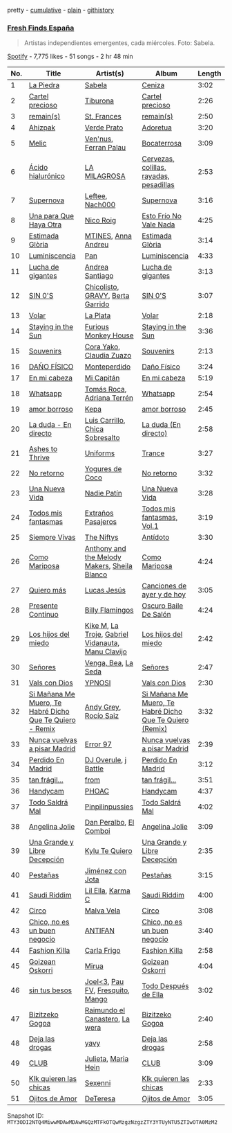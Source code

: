 pretty - [cumulative](/playlists/cumulative/37i9dQZF1DWVhn3qoy98w6.md) - [plain](/playlists/plain/37i9dQZF1DWVhn3qoy98w6) - [githistory](https://github.githistory.xyz/mackorone/spotify-playlist-archive/blob/main/playlists/plain/37i9dQZF1DWVhn3qoy98w6)

### [Fresh Finds España](https://open.spotify.com/playlist/37i9dQZF1DWVhn3qoy98w6)

> Artistas independientes emergentes, cada miércoles\. Foto: Sabela.

[Spotify](https://open.spotify.com/user/spotify) - 7,775 likes - 51 songs - 2 hr 48 min

| No. | Title | Artist(s) | Album | Length |
|---|---|---|---|---|
| 1 | [La Piedra](https://open.spotify.com/track/7wpR7podiFKB0s5lchiCyb) | [Sabela](https://open.spotify.com/artist/78fi6hiTjEQH8KQLzDqVRg) | [Ceniza](https://open.spotify.com/album/1y286dgv2byOpC82ZHTyuh) | 3:02 |
| 2 | [Cartel precioso](https://open.spotify.com/track/1SYL7ZbsDlcssWhq9WPiwp) | [Tiburona](https://open.spotify.com/artist/3PsuZ4oedTsZIUXGgyV1t3) | [Cartel precioso](https://open.spotify.com/album/1xJUNixV4lTrNknhuAFvyi) | 2:26 |
| 3 | [remain\(s\)](https://open.spotify.com/track/0yHPEzoOXsPCIlKIXBKpGl) | [St\. Frances](https://open.spotify.com/artist/19hq1SgLJe8SVZnH9jfwfj) | [remain\(s\)](https://open.spotify.com/album/6hG6y6TvKA0Z10nGt25BDL) | 2:50 |
| 4 | [Ahizpak](https://open.spotify.com/track/2PicWdkZMN5ARoeH385Cm1) | [Verde Prato](https://open.spotify.com/artist/04WGKyAt0klDPxUw2roFfi) | [Adoretua](https://open.spotify.com/album/34E1LoJSpHtVsJAUfimUOE) | 3:20 |
| 5 | [Melic](https://open.spotify.com/track/7svLAn4dHy3YWwWs74EgqW) | [Ven'nus](https://open.spotify.com/artist/37sDYqqodoEv0XbJxCSLSK), [Ferran Palau](https://open.spotify.com/artist/7h0Xj4rDQMndEq2JsZZVzM) | [Bocaterrosa](https://open.spotify.com/album/0o0hMdrPWIsRqM6UD7CcI4) | 3:09 |
| 6 | [Ácido hialurónico](https://open.spotify.com/track/5r1ELUnxTsxA4IvzvMmV4i) | [LA MILAGROSA](https://open.spotify.com/artist/2zfICaZaVlooSb1GFh6ZiP) | [Cervezas, colillas, rayadas, pesadillas](https://open.spotify.com/album/1BLQSXpsZl7by72WKDdkjL) | 2:53 |
| 7 | [Supernova](https://open.spotify.com/track/0PeazT7f2YDUXq82APNqGh) | [Leftee](https://open.spotify.com/artist/0eXkAv0LeZb2uhZnqPSU3E), [Nach000](https://open.spotify.com/artist/2b02p4aw2sw9sap45pN3TX) | [Supernova](https://open.spotify.com/album/5MHIgUvG1fFrAb5hXmyywz) | 3:16 |
| 8 | [Una para Que Haya Otra](https://open.spotify.com/track/0hgsPrvgDN2DlgPNea9oN1) | [Nico Roig](https://open.spotify.com/artist/792TNSvdXNdzOuGRcRP2EN) | [Esto Frío No Vale Nada](https://open.spotify.com/album/0PcL5j5fWOIrF6qj8mnGHY) | 4:25 |
| 9 | [Estimada Glòria](https://open.spotify.com/track/5B2XNgReeKbv5CHpYsjoat) | [MTINES](https://open.spotify.com/artist/76lAr4DMu57YZufBZpdEP4), [Anna Andreu](https://open.spotify.com/artist/6q1LUKfe8RVjcHUoTSZ7Jy) | [Estimada Glòria](https://open.spotify.com/album/3XiaS4PQlG7izJEcRZ8lwP) | 3:14 |
| 10 | [Luminiscencia](https://open.spotify.com/track/0uMsqLUYJjX6TJBg3nkxO3) | [Pan](https://open.spotify.com/artist/6TwVti0LuoYhLwKylNtvfX) | [Luminiscencia](https://open.spotify.com/album/74lTmjN2pvexQFON1YwjxR) | 4:33 |
| 11 | [Lucha de gigantes](https://open.spotify.com/track/2YBAiKcswbZ1nLyMUUFWjr) | [Andrea Santiago](https://open.spotify.com/artist/25ujYqJknNjORPPtUIDUXo) | [Lucha de gigantes](https://open.spotify.com/album/5iAsTERRETHw7eJ0woj8J5) | 3:13 |
| 12 | [SIN 0'S](https://open.spotify.com/track/0LPvSTqc8DdVLOXRADCcir) | [Chicolisto](https://open.spotify.com/artist/0ndxJJAmYVOLJj2Feg4Py3), [GRAVY](https://open.spotify.com/artist/2KbUHBduxmVybndhBOItql), [Berta Garrido](https://open.spotify.com/artist/0b3CJB7N1FLeDhGil2jFYs) | [SIN 0'S](https://open.spotify.com/album/4VAWezDHxtnOTNWnu2VV6r) | 3:07 |
| 13 | [Volar](https://open.spotify.com/track/4uiSAj8GIOeqoTDWflILW1) | [La Plata](https://open.spotify.com/artist/3oD0OVwOhvLSTvd2fOFCuS) | [Volar](https://open.spotify.com/album/4hqWA2rXTo97UpkULWSS8N) | 2:18 |
| 14 | [Staying in the Sun](https://open.spotify.com/track/2DAF5xuRwkYH0tCsIrei9M) | [Furious Monkey House](https://open.spotify.com/artist/4u8LHuDsbX6iiVdAgG2Kq9) | [Staying in the Sun](https://open.spotify.com/album/40lcGq0vM9dnFQPq2TwCmd) | 3:36 |
| 15 | [Souvenirs](https://open.spotify.com/track/56PWrXrIM9HtH85ba7uZ7f) | [Cora Yako](https://open.spotify.com/artist/09un4iSHi0vAwjGBwvWiDm), [Claudia Zuazo](https://open.spotify.com/artist/38PTakSfrLtihwgUbgnKZV) | [Souvenirs](https://open.spotify.com/album/0kOX9CHXeu8lwNCsbdiZij) | 2:13 |
| 16 | [DAÑO FÍSICO](https://open.spotify.com/track/3FBLdCCeZ8zoFzYmigof9S) | [Monteperdido](https://open.spotify.com/artist/3GxxpOZw5vZ4Z5Wxesav1y) | [Daño Físico](https://open.spotify.com/album/0Pqyv6DBHUe4ywqFePVrkv) | 3:24 |
| 17 | [En mi cabeza](https://open.spotify.com/track/3nMx44RmpAxi1119eplESW) | [Mi Capitán](https://open.spotify.com/artist/5IFjdKpLNCRPCRxdeXlFY9) | [En mi cabeza](https://open.spotify.com/album/2ySWtUeh0sSUaI2OjWYYAm) | 5:19 |
| 18 | [Whatsapp](https://open.spotify.com/track/4iECSrGbXOk74uZohq0f1B) | [Tomás Roca](https://open.spotify.com/artist/7tUu2H6RCutqIgP88lLLpw), [Adriana Terrén](https://open.spotify.com/artist/3t7ZXRO0ax9YEB6xFDhSYX) | [Whatsapp](https://open.spotify.com/album/0NiIfusm0XybQCzOKfxOJo) | 2:54 |
| 19 | [amor borroso](https://open.spotify.com/track/4ISJeTwlBrKb78eTsONTcd) | [Kepa](https://open.spotify.com/artist/641uUz4loRaQhEkuFOIefT) | [amor borroso](https://open.spotify.com/album/58MLe4cStunC05IctvEF8j) | 2:45 |
| 20 | [La duda \- En directo](https://open.spotify.com/track/3v1Av0NrIjWZoBaQLGUI65) | [Luis Carrillo](https://open.spotify.com/artist/0ZSHJBv0OtASJEtM4VBESg), [Chica Sobresalto](https://open.spotify.com/artist/2ETTJXyUU5tIaDuq0O3LqU) | [La duda \(En directo\)](https://open.spotify.com/album/0cfkIBsY928oqcjwjwLaoG) | 2:58 |
| 21 | [Ashes to Thrive](https://open.spotify.com/track/7pa4hULvI1FWJOprcI6qHk) | [Uniforms](https://open.spotify.com/artist/6OUh2Ek6fOHcCrVdhXFTQL) | [Trance](https://open.spotify.com/album/5YV1I2FwPMDdEeRaAoZeNq) | 3:27 |
| 22 | [No retorno](https://open.spotify.com/track/4e5GPB2Jd2Xt5bUVAQu3sB) | [Yogures de Coco](https://open.spotify.com/artist/2VajEouSoUT0C3NSx3Ocrl) | [No retorno](https://open.spotify.com/album/6AWF2sTPeGiWomtV3lny6r) | 3:32 |
| 23 | [Una Nueva Vida](https://open.spotify.com/track/1zAz8vk41l5GfrV5t0cubD) | [Nadie Patín](https://open.spotify.com/artist/1EVcueF5J7XTuYH0nTGJsB) | [Una Nueva Vida](https://open.spotify.com/album/73mldKaTNBmofLm2keaOAT) | 3:28 |
| 24 | [Todos mis fantasmas](https://open.spotify.com/track/70aBySePlHa4pECPXtifhV) | [Extraños Pasajeros](https://open.spotify.com/artist/7Ag0wcjCiHNlx3Zh6R8Jo9) | [Todos mis fantasmas, Vol.1](https://open.spotify.com/album/3HRWTitsBmoKG1vMbtwrhF) | 3:19 |
| 25 | [Siempre Vivas](https://open.spotify.com/track/0vNDiXYaAgZiFNTIunigkX) | [The Niftys](https://open.spotify.com/artist/3E5CaxIouc8iJ4gFEzSrg5) | [Antídoto](https://open.spotify.com/album/6aHaHWoHkcYioouiQSWpxS) | 3:30 |
| 26 | [Como Mariposa](https://open.spotify.com/track/7E9AhyYwafhAchaTwo6a7X) | [Anthony and the Melody Makers](https://open.spotify.com/artist/0LZEH4SvHZLRkOs45hAYbu), [Sheila Blanco](https://open.spotify.com/artist/20LhQ1jv6X7b165TUdDSUL) | [Como Mariposa](https://open.spotify.com/album/1bXvHzWCeRJkU8QcnRE7ZS) | 4:24 |
| 27 | [Quiero más](https://open.spotify.com/track/7kQFTRijDOaCHV0Jba9AaF) | [Lucas Jesús](https://open.spotify.com/artist/4aOowso1Cyvob8i68vFQN1) | [Canciones de ayer y de hoy](https://open.spotify.com/album/08IszLWai1ySVMBX2xu2be) | 3:05 |
| 28 | [Presente Continuo](https://open.spotify.com/track/54RJ8ENLdiDyejhvBrRdJI) | [Billy Flamingos](https://open.spotify.com/artist/5QNMZfk7EjvlD56OhO2CHu) | [Oscuro Baile De Salón](https://open.spotify.com/album/7iPt407kDh4HPwEoTwUMtj) | 4:24 |
| 29 | [Los hijos del miedo](https://open.spotify.com/track/2RTFUK6JauRb3LSLdnfQd8) | [Kike M](https://open.spotify.com/artist/03V1FJKRO1ZPrdA8zLxFu9), [La Troje](https://open.spotify.com/artist/5ao8fmiK2EarAhpWAve6qR), [Gabriel Vidanauta](https://open.spotify.com/artist/2f2xsmfNoZhf5FiX0gcRtQ), [Manu Clavijo](https://open.spotify.com/artist/5LTt7p19p4ydeQZtrGihWE) | [Los hijos del miedo](https://open.spotify.com/album/1nKVf34BWNEbvnwZEVuigM) | 2:42 |
| 30 | [Señores](https://open.spotify.com/track/5B7Qhhe3ZWiKnOZyyfovbR) | [Venga, Bea](https://open.spotify.com/artist/1FV2X3n9fruTFxyjLJA6cM), [La Seda](https://open.spotify.com/artist/1osLSEz2q44Xbhe5NdqJEp) | [Señores](https://open.spotify.com/album/2IdI3uFPQHXtQOzkneEjzL) | 2:47 |
| 31 | [Vals con Dios](https://open.spotify.com/track/2RVSlCQKF5fZdLnpANXTRr) | [YPNOSI](https://open.spotify.com/artist/44M0hyVT612DWap1qhOUNY) | [Vals con Dios](https://open.spotify.com/album/1vOLGVpfeaeAqOj1bKTwqd) | 2:30 |
| 32 | [Si Mañana Me Muero, Te Habré Dicho Que Te Quiero \- Remix](https://open.spotify.com/track/2kRUm6aR0zfLGcCVa5kuSk) | [Andy Grey](https://open.spotify.com/artist/0nqoMZsizuAQiqsZCQjP3w), [Rocío Saiz](https://open.spotify.com/artist/6J7Piqvg9Y5aIOFq6DuJtm) | [Si Mañana Me Muero, Te Habré Dicho Que Te Quiero \(Remix\)](https://open.spotify.com/album/5Rokz6wl14sK0Jd45Xewtg) | 3:32 |
| 33 | [Nunca vuelvas a pisar Madrid](https://open.spotify.com/track/6ff4Xw6n2e50IRizDDsaLa) | [Error 97](https://open.spotify.com/artist/0t8pleD8cLadWZNfaGQIz1) | [Nunca vuelvas a pisar Madrid](https://open.spotify.com/album/1qaFUuhqURr1Wt7r5Vpw7i) | 2:39 |
| 34 | [Perdido En Madrid](https://open.spotify.com/track/7hVi3acDADne4aQClM675G) | [DJ Overule](https://open.spotify.com/artist/7G2Ifqc6GK5hnQOCEMF1Zo), [j Battle](https://open.spotify.com/artist/5uF777dYSnQDexEj3g3fcY) | [Perdido En Madrid](https://open.spotify.com/album/3vTbPu6iEBCEOY3ZaRCDrj) | 3:12 |
| 35 | [tan frágil...](https://open.spotify.com/track/4XcCptktMgF29Arvm9TpKC) | [from](https://open.spotify.com/artist/5JOOLcf9vpeO0Lk5YsHXKU) | [tan frágil...](https://open.spotify.com/album/2W3JKdJI2bvvXeNFBaHpRy) | 3:51 |
| 36 | [Handycam](https://open.spotify.com/track/4kdjj6mcPihPuMltY23lWg) | [PHOAC](https://open.spotify.com/artist/2C1jc9PayxcndWeVipy7qT) | [Handycam](https://open.spotify.com/album/3BR66nUh3s8q32pf7o126m) | 4:37 |
| 37 | [Todo Saldrá Mal](https://open.spotify.com/track/30lsnRSLafhIBBKfRoogJw) | [Pinpilinpussies](https://open.spotify.com/artist/4Mbv7MoBUcLBWCuGBCxRf1) | [Todo Saldrá Mal](https://open.spotify.com/album/7st9Gff7JurvkwwkVabYgw) | 4:02 |
| 38 | [Angelina Jolie](https://open.spotify.com/track/63MraAW8gfbgKBmp4RjqOv) | [Dan Peralbo](https://open.spotify.com/artist/3FYUDIpmulHS4rb5xpP9iN), [El Comboi](https://open.spotify.com/artist/0XX1MltIF6Jrv48RpAdQat) | [Angelina Jolie](https://open.spotify.com/album/42HM5mIE1aPSaWM9H9wDLi) | 3:09 |
| 39 | [Una Grande y Libre Decepción](https://open.spotify.com/track/4Pm0fcafVT3vnUw6zlMxcD) | [Kylu Te Quiero](https://open.spotify.com/artist/7yUUP84v1uYneL65jeB8vC) | [Una Grande y Libre Decepción](https://open.spotify.com/album/2BFI01sevRUAGwufAz1HmK) | 2:35 |
| 40 | [Pestañas](https://open.spotify.com/track/3nuELsL8RoWEJ4tCI59muS) | [Jiménez con Jota](https://open.spotify.com/artist/3jMe5vX498wPIgju2YUkbg) | [Pestañas](https://open.spotify.com/album/2MRbbXCqEN3259Hw22E7eR) | 3:15 |
| 41 | [Saudi Riddim](https://open.spotify.com/track/3MSYvNY9kPptpBAPYEvwC6) | [Lil Ella](https://open.spotify.com/artist/4z8DAc9ysHE4RMmrT1YiaG), [Karma C](https://open.spotify.com/artist/0o5CzIkmDyHMF4yG4CrAxh) | [Saudi Riddim](https://open.spotify.com/album/5AMuwOvWhbQo87P8WmJT6g) | 4:00 |
| 42 | [Circo](https://open.spotify.com/track/2aiFmGSPZgtdpxw7UZs5JW) | [Malva Vela](https://open.spotify.com/artist/42gMsjzIofZl8uTc1NmRHz) | [Circo](https://open.spotify.com/album/5MFpnf1UwxHNxcrZBV6gB1) | 3:08 |
| 43 | [Chico, no es un buen negocio](https://open.spotify.com/track/4zDAtYslOrIeIPgmC64ngX) | [ANTIFAN](https://open.spotify.com/artist/2UenZFehQbTQiiVlU9Sv35) | [Chico, no es un buen negocio](https://open.spotify.com/album/3cmWshKiZhY8aryBJMQCrl) | 3:40 |
| 44 | [Fashion Killa](https://open.spotify.com/track/34YkzZTzjq6QGYV1QbHELS) | [Carla Frigo](https://open.spotify.com/artist/78KbCcXFz65Lzh0i3ngyPg) | [Fashion Killa](https://open.spotify.com/album/5V05eAqYLV4dWapn9Kso7t) | 2:58 |
| 45 | [Goizean Oskorri](https://open.spotify.com/track/5bKYW3Qt4evdnQbM6oS48L) | [Mirua](https://open.spotify.com/artist/5cGJXI0gJt3pNQvTshgu3d) | [Goizean Oskorri](https://open.spotify.com/album/1qTqXNQLTbVUrWjBAK8xMg) | 4:04 |
| 46 | [sin tus besos](https://open.spotify.com/track/2qHgiyx0wZVNtuVvA2r3aH) | [Joel<3](https://open.spotify.com/artist/0OjILpAOOz1CJHl7AejD26), [Pau FV](https://open.spotify.com/artist/7cG43OOgBk7eunGbkj84W0), [Fresquito](https://open.spotify.com/artist/1fURW117sgaPpgIoz8YLXW), [Mango](https://open.spotify.com/artist/1hus2QLWtdEpTUSgopRRZq) | [Todo Después de Ella](https://open.spotify.com/album/3mMMfRZieM5bKp3Pnc2msA) | 3:02 |
| 47 | [Bizitzeko Gogoa](https://open.spotify.com/track/1jMAndNMHg2BIGclFK84gN) | [Raimundo el Canastero](https://open.spotify.com/artist/4bM1IGndmSYZmmTELpIdLh), [La wera](https://open.spotify.com/artist/0OjZRiW104TM932nnXTYES) | [Bizitzeko Gogoa](https://open.spotify.com/album/72lnPyiqu7ctikrkdGOg3k) | 2:40 |
| 48 | [Deja las drogas](https://open.spotify.com/track/1YUKIymOA5nsy4iT5dMB99) | [yavy](https://open.spotify.com/artist/4Re41ipb4pHd1WkUKusnId) | [Deja las drogas](https://open.spotify.com/album/1pfvbgaOQpvbaNKYmxeWmY) | 2:58 |
| 49 | [CLUB](https://open.spotify.com/track/2d1GlsvP1CPSztWlhX8N1Q) | [Julieta](https://open.spotify.com/artist/7DzqOghrDEW0vlJxZXaeLj), [Maria Hein](https://open.spotify.com/artist/3XROpF1yIcXOcMjDkswghI) | [CLUB](https://open.spotify.com/album/2A2sHVWNu1LsdhHMWfaWYU) | 3:09 |
| 50 | [Klk quieren las chicas](https://open.spotify.com/track/2vdgRXi7MKivSrreFwfF5x) | [Sexenni](https://open.spotify.com/artist/4u6NigaxBfdKYhDdifXSCR) | [Klk quieren las chicas](https://open.spotify.com/album/19sH0y9O4u06r0i08g28pD) | 2:33 |
| 51 | [Ojitos de Amor](https://open.spotify.com/track/6f67VNkbxAZIOgxuuLENAO) | [DeTeresa](https://open.spotify.com/artist/31zeUTZRXGIPUzzszUm4FK) | [Ojitos de Amor](https://open.spotify.com/album/2z07dTf04En6iHa0jKg1oo) | 3:05 |

Snapshot ID: `MTY3ODI2NTQ4MiwwMDAwMDAwMGQzMTFkOTQwMzgzNzgzZTY3YTUyNTU5ZTIwOTA0MzM2`
